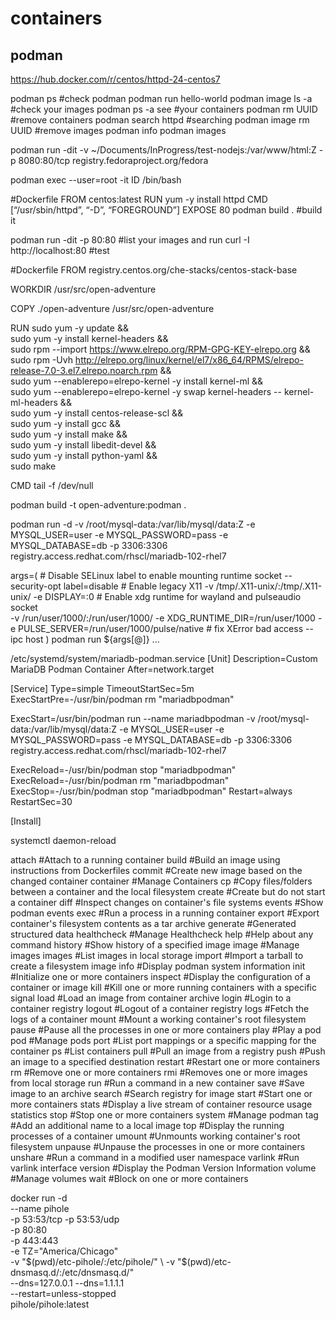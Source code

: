 # containers

## podman

https://hub.docker.com/r/centos/httpd-24-centos7

podman ps                      #check podman
podman run hello-world
podman image ls -a             #check your images
podman ps -a see               #your containers
podman rm UUID                 #remove containers
podman search httpd            #searching
podman image rm UUID           #remove images
podman info
podman images

podman run -dit -v ~/Documents/InProgress/test-nodejs:/var/www/html:Z -p 8080:80/tcp registry.fedoraproject.org/fedora

podman exec --user=root -it ID /bin/bash

#Dockerfile
FROM centos:latest
RUN yum -y install httpd
CMD [“/usr/sbin/httpd”, “-D”, “FOREGROUND”]
EXPOSE 80
podman build .                 #build it

podman run -dit -p 80:80       #list your images and run
curl -I http://localhost:80    #test

#Dockerfile
FROM registry.centos.org/che-stacks/centos-stack-base

WORKDIR /usr/src/open-adventure

COPY ./open-adventure /usr/src/open-adventure

RUN sudo yum -y update && \
    sudo yum -y install kernel-headers && \
    sudo rpm --import https://www.elrepo.org/RPM-GPG-KEY-elrepo.org && \
    sudo rpm -Uvh http://elrepo.org/linux/kernel/el7/x86_64/RPMS/elrepo-release-7.0-3.el7.elrepo.noarch.rpm && \
    sudo yum --enablerepo=elrepo-kernel -y install kernel-ml && \
    sudo yum --enablerepo=elrepo-kernel -y swap kernel-headers -- kernel-ml-headers && \
    sudo yum -y install centos-release-scl && \
    sudo yum -y install gcc && \
    sudo yum -y install make && \
    sudo yum -y install libedit-devel && \
    sudo yum -y install python-yaml && \
    sudo make

CMD tail -f /dev/null 

podman build -t open-adventure:podman .

podman run -d -v /root/mysql-data:/var/lib/mysql/data:Z -e MYSQL_USER=user -e MYSQL_PASSWORD=pass -e MYSQL_DATABASE=db -p 3306:3306 registry.access.redhat.com/rhscl/mariadb-102-rhel7

args=(
    # Disable SELinux label to enable mounting runtime socket
    --security-opt label=disable
    # Enable legacy X11
    -v /tmp/.X11-unix/:/tmp/.X11-unix/
    -e DISPLAY=:0
    # Enable xdg runtime for wayland and pulseaudio socket  
    -v /run/user/1000/:/run/user/1000/
    -e XDG_RUNTIME_DIR=/run/user/1000
    -e PULSE_SERVER=/run/user/1000/pulse/native
    # fix XError bad access
    --ipc host
)
podman run ${args[@]} ...

/etc/systemd/system/mariadb-podman.service
[Unit]
Description=Custom MariaDB Podman Container
After=network.target

[Service]
Type=simple
TimeoutStartSec=5m
ExecStartPre=-/usr/bin/podman rm "mariadbpodman"

ExecStart=/usr/bin/podman run --name mariadbpodman -v /root/mysql-data:/var/lib/mysql/data:Z -e MYSQL_USER=user -e MYSQL_PASSWORD=pass -e MYSQL_DATABASE=db -p 3306:3306 registry.access.redhat.com/rhscl/mariadb-102-rhel7

ExecReload=-/usr/bin/podman stop "mariadbpodman"
ExecReload=-/usr/bin/podman rm "mariadbpodman"
ExecStop=-/usr/bin/podman stop "mariadbpodman"
Restart=always
RestartSec=30

[Install]

systemctl daemon-reload



  attach      #Attach to a running container
  build       #Build an image using instructions from Dockerfiles
  commit      #Create new image based on the changed container
  container   #Manage Containers
  cp          #Copy files/folders between a container and the local filesystem
  create      #Create but do not start a container
  diff        #Inspect changes on container's file systems
  events      #Show podman events
  exec        #Run a process in a running container
  export      #Export container's filesystem contents as a tar archive
  generate    #Generated structured data
  healthcheck #Manage Healthcheck
  help        #Help about any command
  history     #Show history of a specified image
  image       #Manage images
  images      #List images in local storage
  import      #Import a tarball to create a filesystem image
  info        #Display podman system information
  init        #Initialize one or more containers
  inspect     #Display the configuration of a container or image
  kill        #Kill one or more running containers with a specific signal
  load        #Load an image from container archive
  login       #Login to a container registry
  logout      #Logout of a container registry
  logs        #Fetch the logs of a container
  mount       #Mount a working container's root filesystem
  pause       #Pause all the processes in one or more containers
  play        #Play a pod
  pod         #Manage pods
  port        #List port mappings or a specific mapping for the container
  ps          #List containers
  pull        #Pull an image from a registry
  push        #Push an image to a specified destination
  restart     #Restart one or more containers
  rm          #Remove one or more containers
  rmi         #Removes one or more images from local storage
  run         #Run a command in a new container
  save        #Save image to an archive
  search      #Search registry for image
  start       #Start one or more containers
  stats       #Display a live stream of container resource usage statistics
  stop        #Stop one or more containers
  system      #Manage podman
  tag         #Add an additional name to a local image
  top         #Display the running processes of a container
  umount      #Unmounts working container's root filesystem
  unpause     #Unpause the processes in one or more containers
  unshare     #Run a command in a modified user namespace
  varlink     #Run varlink interface
  version     #Display the Podman Version Information
  volume      #Manage volumes
  wait        #Block on one or more containers





docker run -d \
    --name pihole \
    -p 53:53/tcp -p 53:53/udp \
    -p 80:80 \
    -p 443:443 \
    -e TZ="America/Chicago" \
    -v "$(pwd)/etc-pihole/:/etc/pihole/" \
    -v "$(pwd)/etc-dnsmasq.d/:/etc/dnsmasq.d/" \
    --dns=127.0.0.1 --dns=1.1.1.1 \
    --restart=unless-stopped \
    pihole/pihole:latest







